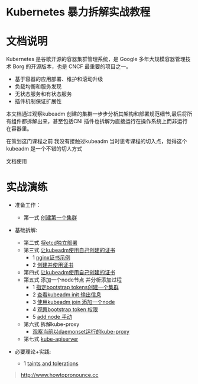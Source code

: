 # Kubernetes 暴力拆解实战教程



# 文档说明

Kubernetes 是谷歌开源的容器集群管理系统，是 Google 多年大规模容器管理技术 Borg 的开源版本，也是 CNCF 最重要的项目之一。

- 基于容器的应用部署、维护和滚动升级
- 负载均衡和服务发现
- 无状态服务和有状态服务
- 插件机制保证扩展性



本文档通过观察kubeadm 创建的集群一步步分析其架构和部署规范细节,最后将所有组件都拆解出来，甚至包括CNI 插件也拆解为直接运行在操作系统上而非运行在容器里。



在策划这门课程之前 我没有接触过kubeadm  当时思考课程的切入点，觉得这个kubeadm 是一个不错的切人方式

文档使用

# 实战演练

- 准备工作：
  
  - 第一式  [创建第一个集群](./first-cluster/first-cluster.md)
  
- 基础拆解: 

  - 第二式  [将etcd独立部署](./etcd/etcd-add.md)
  - 第三式  [让kubeadm使用自己创建的证书](./certs/2-暴力拆解第二式-使用自己的证书.md) 
      - 1  [nginx证书示例](./certs/https-双向认证.md)
     - 2  [创建并使用证书](./certs/2-暴力拆解第二式-使用自己的证书.md)
  - 第四式  [让kubeadm使用自己创建的证书](./certs/2-暴力拆解第二式-使用自己的证书.md) 
  - 第五式  添加一个node节点 并分析添加过程
      - 1 [指定bootstrap tokens创建一个集群](./kubelet/define-token-install-cluster.md)
      - 2 [查看kubeadm init 输出信息](./kubelet/output.md)
      - 3 [使用kubeadm join 添加一个node](./kubelet/kubeadm-join-node.md)
      - 4  [观察bootstrap token 权限](./kubelet/kubelet.md)
      - 5  [add node 手动](./kubelet/add-node.md)
  - 第六式  拆解kube-proxy
      - [观察当前以daemonset运行的kube-proxy](./kube-proxy/daemonset-kube-proxy.md)
  - 第七式  [kube-apiserver](./kube-api/kube-api.md) 
  


- 必要理论+实践: 

  - 1  [taints and tolerations](./taints-tolerations/taints-tolerations.md)

   





> http://www.howtopronounce.cc







​	





















